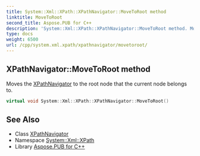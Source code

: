 ```yaml
---
title: System::Xml::XPath::XPathNavigator::MoveToRoot method
linktitle: MoveToRoot
second_title: Aspose.PUB for C++
description: 'System::Xml::XPath::XPathNavigator::MoveToRoot method. Moves the XPathNavigator to the root node that the current node belongs to in C++.'
type: docs
weight: 6500
url: /cpp/system.xml.xpath/xpathnavigator/movetoroot/
---
```

## XPathNavigator::MoveToRoot method


Moves the [XPathNavigator](../) to the root node that the current node belongs to.

```cpp
virtual void System::Xml::XPath::XPathNavigator::MoveToRoot()
```

## See Also

* Class [XPathNavigator](../)
* Namespace [System::Xml::XPath](../../)
* Library [Aspose.PUB for C++](../../../)
